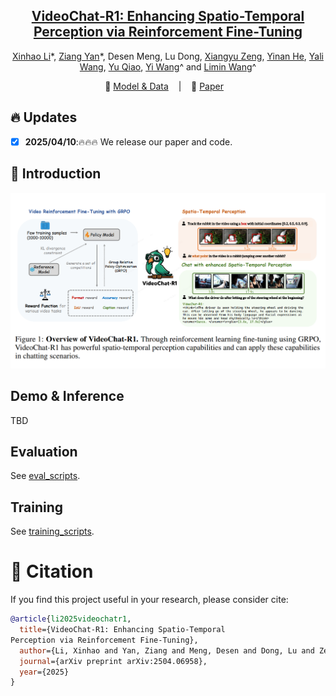 
<div align="center">


<h2><a href="https://arxiv.org/pdf/2504.06958">VideoChat-R1: Enhancing Spatio-Temporal
Perception via Reinforcement Fine-Tuning</a></h2>

[Xinhao Li](https://scholar.google.com/citations?user=evR3uR0AAAAJ)\*, [Ziang Yan](https://scholar.google.com.hk/citations?user=78lx13MAAAAJ&hl=zh-CN)\*, Desen Meng, Lu Dong, [Xiangyu Zeng](https://scholar.google.com/citations?user=jS13DXkAAAAJ&hl=zh-CN), [Yinan He](https://dblp.org/pid/93/7763.html), [Yali Wang](https://scholar.google.com/citations?user=hD948dkAAAAJ), [Yu Qiao](https://scholar.google.com/citations?user=gFtI-8QAAAAJ&hl), [Yi Wang](https://scholar.google.com.hk/citations?user=Xm2M8UwAAAAJ)^ and [Limin Wang](https://scholar.google.com/citations?user=HEuN8PcAAAAJ)^

<p align="center">
        🤗 <a href="">Model & Data</a> &nbsp&nbsp | &nbsp&nbsp 📑 <a href="https://arxiv.org/pdf/2504.06958">Paper</a> &nbsp&nbsp 
<br>

</p>



</div>



## :fire: Updates
- [x] **2025/04/10**:🔥🔥🔥 We release our paper and code.


## :parrot: Introduction

![alt text](framework.png)



## Demo & Inference

TBD
<!-- Refer to [hf README](https://huggingface.co/OpenGVLab/VideoChat-Flash-Qwen2_5-2B_res448) to inference our model. -->

## Evaluation

See [eval_scripts](eval_scripts).
<!-- See [evaluation codes](lmms-eval_videochat). And [lmms-eval](https://github.com/EvolvingLMMs-Lab/lmms-eval) have supported our model, you also could use it to evaluate our model on varous benchmarks. -->

## Training

See [training_scripts](training_scripts).

# :page_facing_up: Citation

If you find this project useful in your research, please consider cite:
```BibTeX
@article{li2025videochatr1,
  title={VideoChat-R1: Enhancing Spatio-Temporal
Perception via Reinforcement Fine-Tuning},
  author={Li, Xinhao and Yan, Ziang and Meng, Desen and Dong, Lu and Zeng, Xiangyu and He, Yinan and Wang, Yali and Qiao, Yu and Wang, Yi and Wang, Limin},
  journal={arXiv preprint arXiv:2504.06958},
  year={2025}
}
```

<!-- # :dizzy: Acknowledgement

Thanks to the open source of the following projects: [Qwen](https://github.com/QwenLM/Qwen), [lmms-eval](https://github.com/EvolvingLMMs-Lab/lmms-eval), their implementation provides valuable reference experience for our project. -->
